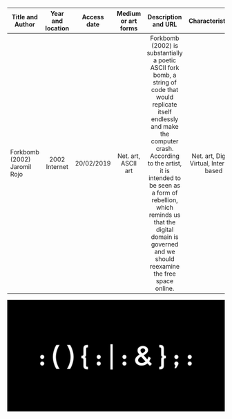  Title and Author      | Year and location    | Access date |  Medium or art forms | Description and URL | Characteristic(s)
 -------- | :-----------:  | :-----------: | :-----------: | :-----------: | :-----------:
 Forkbomb (2002) Jaromil Rojo | 2002 Internet   | 20/02/2019   |  Net. art, ASCII art | Forkbomb (2002) is substantially a poetic ASCII fork bomb, a string of code that would replicate itself endlessly and make the computer crash. According to the artist, it is intended to be seen as a form of rebellion, which reminds us that the digital domain is governed and we should reexamine the free space online. | Net. art, Digital, Virtual, Internet-based



![image](https://github.com/lyxleo/post-digital/blob/master/10.jpg)
